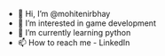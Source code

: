- 👋 Hi, I’m @mohitenirbhay
- 👀 I’m interested in game development
- 🌱 I’m currently learning python
- 📫 How to reach me - LinkedIn


<!---
mohitenirbhay/mohitenirbhay is a ✨ special ✨ repository because its `README.md` (this file) appears on your GitHub profile.
You can click the Preview link to take a look at your changes.
--->
